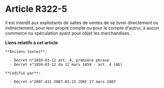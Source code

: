 # Article R322-5

Il est interdit aux exploitants de salles de ventes de se livrer directement ou indirectement, pour leur propre compte ou
pour le compte d'autrui, à aucun commerce ou spéculation ayant pour objet les marchandises.

**Liens relatifs à cet article**

	**Anciens textes**:

	  - Décret n°1859-03-12 art. 4, première phrase
	  - Décret n°1859-03-12 du 12 mars 1859 - art. 4 (Ab)

	**Codifié par**:

	  - Décret n°2007-431 2007-03-25 JORF 27 mars 2007
